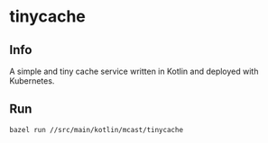 # tinycache

## Info
A simple and tiny cache service written in Kotlin and deployed with Kubernetes.

## Run
```
bazel run //src/main/kotlin/mcast/tinycache
```